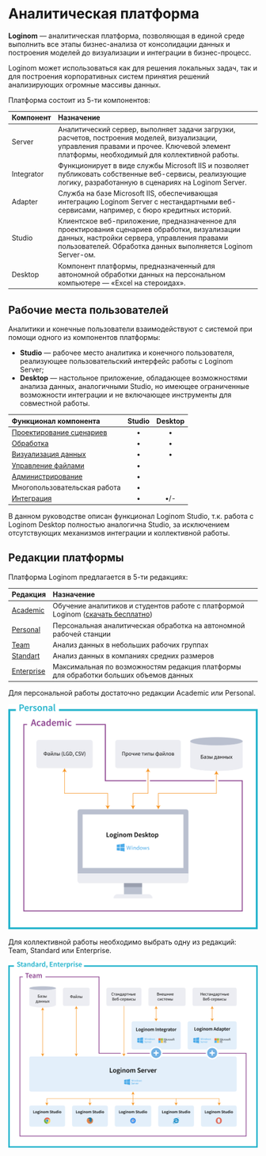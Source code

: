 # Аналитическая платформа

**Loginom** — аналитическая платформа, позволяющая в единой среде выполнить все этапы бизнес-анализа от консолидации данных и построения моделей до визуализации и интеграции в бизнес-процесс.

Loginom может использоваться как для решения локальных задач, так и для построения корпоративных систем принятия решений анализирующих огромные массивы данных.

Платформа состоит из 5-ти компонентов:

| Компонент | Назначение |
|:----------|:-----------|
| Server | Аналитический сервер, выполняет задачи загрузки, расчетов, построения моделей, визуализации, управления правами и прочее. Ключевой элемент платформы, необходимый для коллективной работы. |
| Integrator | Функционирует в виде службы Microsoft IIS и позволяет публиковать собственные веб-сервисы, реализующие логику, разработанную в сценариях на Loginom Server. |
| Adapter | Служба на базе Microsoft IIS, обеспечивающая интеграцию Loginom Server с нестандартными веб-сервисами, например, с бюро кредитных историй.  |
| Studio | Клиентское веб-приложение, предназначенное для проектирования сценариев обработки, визуализации данных, настройки сервера, управления правами пользователей. Обработка данных выполняется Loginom Server-ом. |
| Desktop | Компонент платформы, предназначенный для автономной обработки данных на персональном компьютере — «Excel на стероидах». |

## Рабочие места пользователей

Аналитики и конечные пользователи взаимодействуют с системой при помощи одного из компонентов платформы:

* **Studio** — рабочее место аналитика и конечного пользователя, реализующее пользовательский интерфейс работы с Loginom Server;
* **Desktop** — настольное приложение, обладающее возможностями анализа данных, аналогичными Studio, но имеющее ограниченные возможности интеграции и не включающее инструменты для совместной работы.

| Функционал компонента | Studio | Desktop |
|:-------------|:------:|:-------:|
| [Проектирование сценариев](./scenario/README.md) | • | • |
| [Обработка](./processors/README.md) | • | • |
| [Визуализация данных](./visualization/README.md) | • | • |
| [Управление файлами](./location_user_files.md) | • | |
| [Администрирование](./admin/README.md) | • | |
| Многопользовательская работа | • | |
| [Интеграция](./integration/README.md) | • | •/- |

В данном руководстве описан функционал Loginom Studio, т.к. работа с Loginom Desktop полностью аналогична Studio, за исключением отсутствующих механизмов интеграции и коллективной работы.

## Редакции платформы

Платформа Loginom предлагается в 5-ти редакциях:

| Редакция | Назначение |
|:---------|:------------|
| [Academic](https://loginom.ru/platform/pricing#edition-academic) | Обучение аналитиков и студентов работе с платформой Loginom ([скачать бесплатно](https://loginom.ru/downloads))|
| [Personal](https://loginom.ru/platform/pricing#edition-personal) | Персональная аналитическая обработка на автономной рабочей станции |
| [Team](https://loginom.ru/platform/pricing#edition-team) | Анализ данных в небольших рабочих группах |
| [Standart](https://loginom.ru/platform/pricing#edition-standard) | Анализ данных в компаниях средних размеров |
| [Enterprise](https://loginom.ru/platform/pricing#edition-enterprise) | Максимальная по возможностям редакция платформы для обработки больших объемов данных|

Для персональной работы достаточно редакции Academic или Personal.

![Редакции для персональной работы.](./lg_personal.svg)

Для коллективной работы необходимо выбрать одну из редакций: Team, Standard или Enterprise.

![Редакции для коллективной работы.](./lg_group.svg)